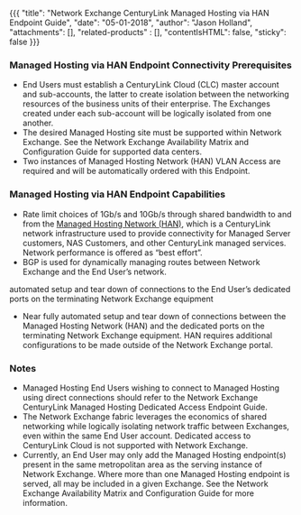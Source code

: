 {{{
  "title": "Network Exchange CenturyLink Managed Hosting via HAN Endpoint Guide",
  "date": "05-01-2018",
  "author": "Jason Holland",
  "attachments": [],
  "related-products" : [],
  "contentIsHTML": false,
  "sticky": false
}}}

### Managed Hosting via HAN Endpoint Connectivity Prerequisites

* End Users must establish a CenturyLink Cloud (CLC) master account and sub-accounts, the latter to create isolation between the networking resources of the business units of their enterprise. The Exchanges created under each sub-account will be logically isolated from one another.
* The desired Managed Hosting site must be supported within Network Exchange. See the Network Exchange Availability Matrix and Configuration Guide for supported data centers.
* Two instances of Managed Hosting Network (HAN) VLAN Access are required and will be automatically ordered with this Endpoint.

### Managed Hosting via HAN Endpoint Capabilities

* Rate limit choices of 1Gb/s and 10Gb/s through shared bandwidth to and from the [Managed Hosting Network (HAN)](https://www.ctl.io/architecture/cns-architecture/), which is a CenturyLink network infrastructure used to provide connectivity for Managed Server customers, NAS Customers, and other CenturyLink managed services. Network performance is offered as “best effort”.
* BGP is used for dynamically managing routes between Network Exchange and the End User’s network.

automated setup and tear down of connections to the End User’s dedicated ports on the terminating Network Exchange equipment

* Near fully automated setup and tear down of connections between the Managed Hosting Network (HAN) and the dedicated ports on the terminating Network Exchange equipment. HAN requires additional configurations to be made outside of the Network Exchange portal.

### Notes

* Managed Hosting End Users wishing to connect to Managed Hosting using direct connections should refer to the Network Exchange CenturyLink Managed Hosting Dedicated Access Endpoint Guide.
* The Network Exchange fabric leverages the economics of shared networking while logically isolating network traffic between Exchanges, even within the same End User account. Dedicated access to CenturyLink Cloud is not supported with Network Exchange.
* Currently, an End User may only add the Managed Hosting endpoint(s) present in the same metropolitan area as the serving instance of Network Exchange. Where more than one Managed Hosting endpoint is served, all may be included in a given Exchange. See the Network Exchange Availability Matrix and Configuration Guide for more information.
